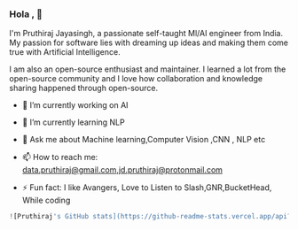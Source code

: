 ### Hola , 👋

I'm Pruthiraj Jayasingh, a passionate self-taught Ml/AI engineer  from India. My passion for software lies with dreaming up ideas and making them come true with Artificial Intelligence. 

I am also an open-source enthusiast and maintainer. I learned a lot from the open-source community and I love how collaboration and knowledge sharing happened through open-source.

- 🔭 I’m currently working on AI 

- 🌱 I’m currently learning NLP

- 💬 Ask me about Machine learning,Computer Vision ,CNN , NLP etc

- 📫 How to reach me: data.pruthiraj@gmail.com,jd.pruthiraj@protonmail.com

- ⚡ Fun fact: I like Avangers, Love to Listen to Slash,GNR,BucketHead, While coding

  

```python
![Pruthiraj's GitHub stats](https://github-readme-stats.vercel.app/api?username=Code-Trees&show_icons=true&theme=radical)
```

